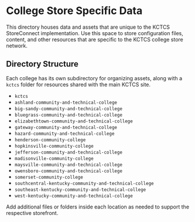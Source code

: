 # College Store Specific Data

This directory houses data and assets that are unique to the KCTCS StoreConnect implementation. Use this space to store configuration files, content, and other resources that are specific to the KCTCS college store network.

## Directory Structure

Each college has its own subdirectory for organizing assets, along with a `kctcs` folder for resources shared with the main KCTCS site.

- `kctcs`
- `ashland-community-and-technical-college`
- `big-sandy-community-and-technical-college`
- `bluegrass-community-and-technical-college`
- `elizabethtown-community-and-technical-college`
- `gateway-community-and-technical-college`
- `hazard-community-and-technical-college`
- `henderson-community-college`
- `hopkinsville-community-college`
- `jefferson-community-and-technical-college`
- `madisonville-community-college`
- `maysville-community-and-technical-college`
- `owensboro-community-and-technical-college`
- `somerset-community-college`
- `southcentral-kentucky-community-and-technical-college`
- `southeast-kentucky-community-and-technical-college`
- `west-kentucky-community-and-technical-college`

Add additional files or folders inside each location as needed to support the respective storefront.
